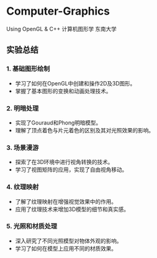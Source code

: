 # Computer-Graphics
Using OpenGL &amp; C++ 计算机图形学 东南大学

## 实验总结

### 1. 基础图形绘制
- 学习了如何在OpenGL中创建和操作2D及3D图形。
- 掌握了基本图形的变换和动画处理技术。

### 2. 明暗处理
- 实现了Gouraud和Phong明暗模型。
- 理解了顶点着色与片元着色的区别及其对光照效果的影响。

### 3. 场景漫游
- 探索了在3D环境中进行视角转换的技术。
- 学习了视图矩阵的应用，实现了自由视角移动。

### 4. 纹理映射
- 了解了纹理映射在增强视觉效果中的作用。
- 应用了纹理技术来增加3D模型的细节和真实感。

### 5. 光照和材质处理
- 深入研究了不同光照模型对物体外观的影响。
- 学习了如何在模型上应用不同的材质效果。
